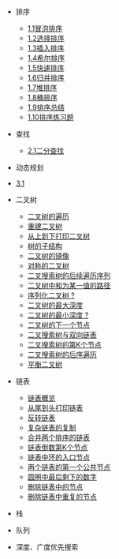 - 排序

  - [1.1冒泡排序](1.1.md)
  - [1.2选择排序](1.2.md)
  - [1.3插入排序](1.3.md)
  - [1.4希尔排序](1.4.md)
  - [1.5快速排序](1.5.md)
  - [1.6归并排序](1.6.md)
  - [1.7堆排序](1.7.md)
  - [1.8桶排序](1.8.md)
  - [1.9排序总结](1.9.md)
  - [1.10排序练习题](1.10.md)
- 查找

   - [2.1二分查找](2.1.md)

- 动态规划

 - [3.1](3.1.md)


- 二叉树

  - [二叉树的遍历](4.1.md)
  - [重建二叉树](4.2.md)
  - [从上到下打印二叉树](4.3.md)
  - [树的子结构](4.4.md)
  - [二叉树的镜像](4.5.md)
  - [对称的二叉树](4.6.md)
  - [二叉搜索树的后续遍历序列](4.7.md)
  - [二叉树中和为某一值的路径](4.8.md)
  - [序列化二叉树 ?](4.9.md)
  - [二叉树的最大深度](4.10.md)
  - [二叉树的最小深度 ?](4.11.md)
  - [二叉树的下一个节点](4.12.md)
  - [二叉搜索树与双向链表](4.13.md)
  - [二叉搜索树的第K个节点](4.14.md)
  - [二叉搜索树的后序遍历](4.15.md)
  - [平衡二叉树](4.16.md)

- 链表
 
  - [链表概览](5.1.md)
  - [从尾到头打印链表](5.2.md)
  - [反转链表](5.3.md)
  - [复杂链表的复制](5.4.md)
  - [合并两个排序的链表](5.5.md)
  - [链表倒数第K个节点](5.6.md)
  - [链表中环的入口节点](5.7.md)
  - [两个链表的第一个公共节点](5.8.md)
  - [圆圈中最后剩下的数字](5.9.md)
  - [删除链表中的节点](5.10.md)
  - [删除链表中重复的节点](5.11.md)

- 栈

- 队列

- 深度、广度优先搜索